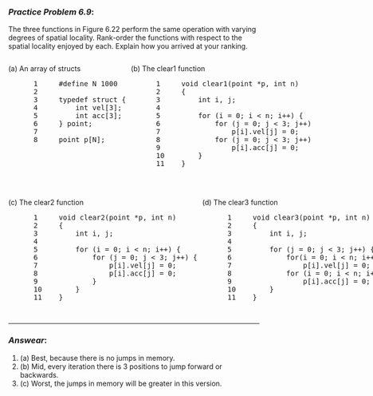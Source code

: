### ***Practice Problem 6.9***:  
The three functions in Figure 6.22 perform the same operation with varying degrees of spatial locality. Rank-order the functions with respect to the spatial locality enjoyed by each. Explain how you arrived at your ranking.  

<div style="display: flex; gap: 10px;">
  <div style="flex: 1;">
    <p>(a) An array of structs</p>
    <pre>
      1     #define N 1000
      2
      3     typedef struct {
      4         int vel[3];
      5         int acc[3];
      6     } point;
      7
      8     point p[N];
    </pre>  
  </div>
  <div style="flex: 1;">
    <p>(b) The clear1 function</p>
    <pre>
      1     void clear1(point *p, int n)
      2     {
      3         int i, j;
      4
      5         for (i = 0; i < n; i++) {
      6             for (j = 0; j < 3; j++)
      7                 p[i].vel[j] = 0;
      8             for (j = 0; j < 3; j++)
      9                 p[i].acc[j] = 0;
      10        }
      11    }
    </pre>
  </div>
</div>
<br/>
<div style="display: flex; gap: 10px;">
  <div style="flex: 1;">
    <p>(c) The clear2 function</p>
    <pre>
      1     void clear2(point *p, int n)
      2     {
      3         int i, j;
      4
      5         for (i = 0; i < n; i++) {
      6             for (j = 0; j < 3; j++) {
      7                 p[i].vel[j] = 0;
      8                 p[i].acc[j] = 0;
      9             }
      10        }
      11    }
    </pre>  
  </div>
  <div style="flex: 1;">
    <p>(d) The clear3 function</p>
    <pre>
      1     void clear3(point *p, int n)
      2     {
      3         int i, j;
      4
      5         for (j = 0; j < 3; j++) {
      6             for(i = 0; i < n; i++)
      7                 p[i].vel[j] = 0;
      8             for (i = 0; i < n; i++)
      9                 p[i].acc[j] = 0;
      10        }
      11    }
    </pre>
  </div>
</div>


---  

### ***Answear***:  

1. (a)  Best, because there is no jumps in memory.
2. (b)  Mid, every iteration there is 3 positions to jump forward or backwards.
3. (c)  Worst, the jumps in memory will be greater in this version.

